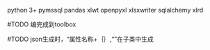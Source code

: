 python 3+
pymssql
pandas
xlwt
openpyxl
xlsxwriter
sqlalchemy
xlrd


#TODO 编完成到toolbox

#TODO json生成时，“属性名称+｛｝,“”在子类中生成